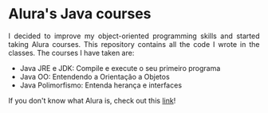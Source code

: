 # Alura's Java courses

<p align="justify">
  I decided to improve my object-oriented programming skills and started taking Alura courses. This repository contains all the code I wrote in the classes. The courses I have taken are:
</p>

<ul>
  <li> Java JRE e JDK: Compile e execute o seu primeiro programa
  <li> Java OO: Entendendo a Orientação a Objetos
  <li> Java Polimorfismo: Entenda herança e interfaces
</ul>

<p align="justify">
  If you don't know what Alura is, check out this <a href="https://www.alura.com.br/">link</a>!
</p>
